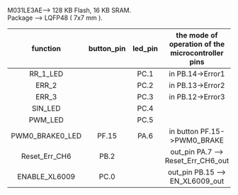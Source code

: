 
M031LE3AE--> 128 KB Flash, 16 KB SRAM. 	
Package  --> 	LQFP48 ( 7x7 mm ).   
  
|  function        | button_pin |  led_pin |  the mode of operation of the microcontroller pins    |
|:----------------:|:----------:|:--------:|:-----------------------------------------------------:|
|    RR_1_LED      |            |    PC.1  | in PB.14->Error1                                      | 
|      ERR_2       |            |    PC.2  | in PB.13->Error2                                      |
|      ERR_3       |            |    PC.3  | in PB.12->Error3                                      |
|     SIN_LED      |            |    PC.4  |                                                       |
|     PWM_LED      |            |    PC.5  |                                                       |
|  PWM0_BRAKE0_LED |   PF.15    |    PA.6  | in button PF.15->PWM0_BRAKE                           |
|  Reset_Err_CH6   |   PB.2     |          | out_pin PA.7  --> Reset_Err_CH6_out                   |
|  ENABLE_XL6009   |   PC.0     |          | out_pin PB.15 --> EN_XL6009_out                       |

  